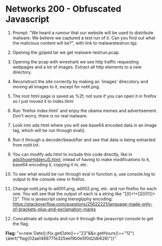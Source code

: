 # Networks 200 - Obfuscated Javascript

1. Prompt: "We heard a rumour that our website will be used to distribute malware. We believe we captured a test run of it. Can you find out what the malicious content will be?", with link to malwaretestrun.tgz.

2. Opening the gziped tar we get malware-testrun.pcap.

3. Opening the pcap with wireshark we see http traffic requesting webpages and a lot of images. Extract all http elements to a new directory.

4. Reconstruct the site correctly by making an 'images' direcotory and moving all images to it, except for notit.png.

5. The root html page is saved as %2f, not sure if you can open it in firefox so I just moved it to index.html

6. Run 'firefox index.html' and enjoy the obama memes and advertisement. Don't worry, there is no real malware.

7. Look into ads.html where you will see base64 encoded data in an image tag, which will be run through eval().

8. Run it through a decoder/beautifier and see that data is being extracted from notit.txt.

9. You can modify ads.html to include this code directly, like in [adsShowHiddenJS.html](adsShowHiddenJS.html), intead of having to make modifications to it, base64 encoding it, copying it in, etc.

10. To see what would be run through eval in function a, use console.log to output to the console view in firefox.

11. Change notit.png to ad001.png, ad002.png, etc. and run firefox for each one. You will see that the output of each is a string like "[])[+!+[]]]((!![]+[])". This is javascript using hieroglyphy encoding: https://stackoverflow.com/questions/25622221/language-made-only-of-brackets-plus-and-exclamation-marks

12. Concatinate all outputs and run it through the javascript console to get the flag.

**Flag:**
"x=new Date();if(x.getDate()=="23"&&x.getHours()=="12"){alert("flag{02aa1488771e325eef9b0e5f0d2db626}")}"
